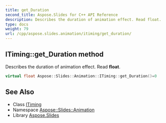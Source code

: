 ```yaml
---
title: get_Duration
second_title: Aspose.Slides for C++ API Reference
description: Describes the duration of animation effect. Read float.
type: docs
weight: 79
url: /cpp/aspose.slides.animation/itiming/get_duration/
---
```

## ITiming::get_Duration method


Describes the duration of animation effect. Read **float**.

```cpp
virtual float Aspose::Slides::Animation::ITiming::get_Duration()=0
```

## See Also

* Class [ITiming](../)
* Namespace [Aspose::Slides::Animation](../../)
* Library [Aspose.Slides](../../../)
